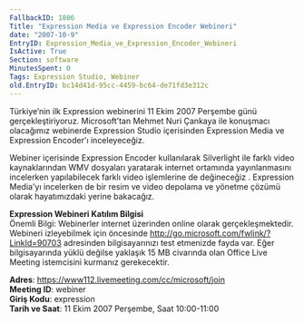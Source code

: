 ```yaml
---
FallbackID: 1806
Title: "Expression Media ve Expression Encoder Webineri"
date: "2007-10-9"
EntryID: Expression_Media_ve_Expression_Encoder_Webineri
IsActive: True
Section: software
MinutesSpent: 0
Tags: Expression Studio, Webiner
old.EntryID: bc14d41d-95cc-4459-bc64-de71fd3e312c
---
```

Türkiye’nin ilk Expression webinerini 11 Ekim 2007 Perşembe günü
gerçekleştiriyoruz. Microsoft’tan Mehmet Nuri Çankaya ile konuşmacı
olacağımız webinerde Expression Studio içerisinden Expression Media ve
Expression Encoder'ı inceleyeceğiz.

Webiner içerisinde Expression Encoder kullanılarak Silverlight ile
farklı video kaynaklarından WMV dosyaları yaratarak internet ortamında
yayınlanmasını incelerken yapılabilecek farklı video işlemlerine de
değineceğiz . Expression Media'yı incelerken de bir resim ve video
depolama ve yönetme çözümü olarak hayatımızdaki yerine bakacağız.

**Expression Webineri Katılım Bilgisi**\
 Önemli Bilgi: Webinerler internet üzerinden online olarak
gerçekleşmektedir. Webineri izleyebilmek için öncesinde
<http://go.microsoft.com/fwlink/?LinkId=90703> adresinden
bilgisayarınızı test etmenizde fayda var. Eğer bilgisayarında yüklü
değilse yaklaşık 15 MB civarında olan Office Live Meeting istemcisini
kurmanız gerekecektir.

**Adres**: <https://www112.livemeeting.com/cc/microsoft/join>\
 **Meeting ID**: webiner\
 **Giriş Kodu**: expression\
 **Tarih ve Saat**: 11 Ekim 2007 Perşembe, Saat 10:00-11:00


